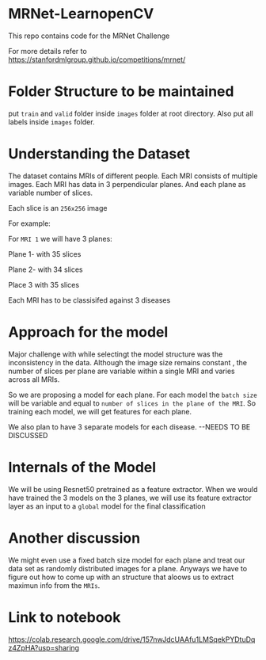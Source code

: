 # MRNet-LearnopenCV
This repo contains code for the MRNet Challenge

For more details refer to https://stanfordmlgroup.github.io/competitions/mrnet/

# Folder Structure to be maintained

put `train` and `valid` folder inside `images` folder at root directory. Also put all labels inside
`images` folder.

# Understanding the Dataset

The dataset contains MRIs of different people. Each MRI consists of multiple images.
Each MRI has data in 3 perpendicular planes. And each plane as variable number of slices.

Each slice is an `256x256` image

For example:

For `MRI 1` we will have 3 planes:

Plane 1- with 35 slices

Plane 2- with 34 slices

Place 3 with 35 slices

Each MRI has to be classisifed against 3 diseases

# Approach for the model

Major challenge with while selectingt the model structure was the inconsistency in the data. Although the image size remains constant , the number of slices per plane are variable within a single MRI and varies across all MRIs.

So we are proposing a model for each plane. For each model the `batch size` will be variable and equal to `number of slices in the plane of the MRI`. So training each model, we will get features for each plane.

We also plan to have 3 separate models for each disease. --NEEDS TO BE DISCUSSED

# Internals of the Model

We will be using Resnet50 pretrained as a feature extractor. When we would have trained the 3 models on the 3 planes, we will use its feature extractor layer as an input to a `global` model for the final classification

# Another discussion

We might even use a fixed batch size model for each plane and treat our data set as randomly distributed images for a plane. Anyways we have to figure out how to come up with an structure that aloows us to extract maximun info from the `MRIs`.

# Link to notebook
https://colab.research.google.com/drive/157nwJdcUAAfu1LMSqekPYDtuDqz4ZpHA?usp=sharing
